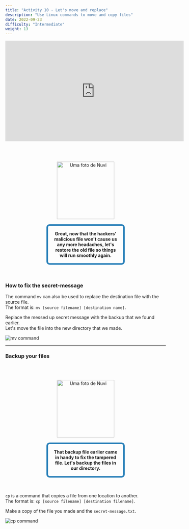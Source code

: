 ```yaml
---
title: "Activity 10 - Let's move and replace"
description: "Use Linux commands to move and copy files"
date: 2022-09-23
difficulty: "Intermediate"
weight: 13
---
```


<p style="text-align: center;"><iframe width="560" height="315" src="https://www.youtube.com/embed/LPcQW4oGK6g" frameborder="0" allow="accelerometer; autoplay; clipboard-write; encrypted-media; gyroscope; picture-in-picture" allowfullscreen></iframe></p>

<div style="margin: 1rem;padding: 2rem 2rem;text-align: center;">
    <div style="display: inline-block;padding: 1rem 1rem;vertical-align: middle;">
        <img src="../images/nuvi.PNG?" alt="Uma foto de Nuvi" width="180" height="180" />
    </div>
    <div style="display: inline-block;padding: 1rem 1rem;vertical-align: middle;width:50%;border:5px solid #2980b9;border-radius:10px;font-weight: bold;">
        Great, now that the hackers' malicious file won't cause us any more headaches, let's restore the old file so things will run smoothly again.
    </div>
</div>

### How to fix the secret-message

The command `mv` can also be used to replace the destination file with the source file.  
The format is: `mv [source filename] [destination name]`.

Replace the messed up secret message with the backup that we found earlier.  
Let's move the file into the new directory that we made.

![mv command](../images/Act10.1.png?classes=border,shadow)

---

### Backup your files

<div style="margin: 1rem;padding: 2rem 2rem;text-align: center;">
    <div style="display: inline-block;padding: 1rem 1rem;vertical-align: middle;">
        <img src="../images/nuvi.PNG?" alt="Uma foto de Nuvi" width="180" height="180" />
    </div>
    <div style="display: inline-block;padding: 1rem 1rem;vertical-align: middle;width:50%;border:5px solid #2980b9;border-radius:10px;font-weight: bold;">
        That backup file earlier came in handy to fix the tampered file. Let's backup the files in our directory.
    </div>
</div>

`cp` is a command that copies a file from one location to another.  
The format is: `cp [source filename] [destination filename]`.

Make a copy of the file you made and the `secret-message.txt`.

![cp command](../images/Act10.2.png?classes=border,shadow)
